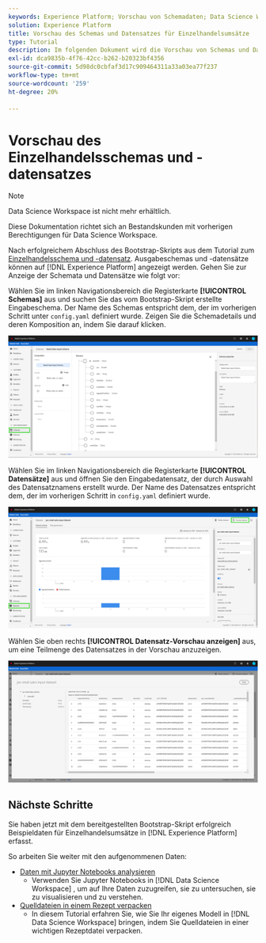 ```yaml
---
keywords: Experience Platform; Vorschau von Schemadaten; Data Science Workspace; beliebte Themen
solution: Experience Platform
title: Vorschau des Schemas und Datensatzes für Einzelhandelsumsätze
type: Tutorial
description: Im folgenden Dokument wird die Vorschau von Schemas und Datensätzen in Adobe Experience Platform beschrieben.
exl-id: dca9835b-4f76-42cc-b262-b20323bf4356
source-git-commit: 5d98dc0cbfaf3d17c909464311a33a03ea77f237
workflow-type: tm+mt
source-wordcount: '259'
ht-degree: 20%

---
```


# Vorschau des Einzelhandelsschemas und -datensatzes

>[!NOTE]
>
>Data Science Workspace ist nicht mehr erhältlich.
>
>Diese Dokumentation richtet sich an Bestandskunden mit vorherigen Berechtigungen für Data Science Workspace.

Nach erfolgreichem Abschluss des Bootstrap-Skripts aus dem Tutorial zum [Einzelhandelsschema und -datensatz](./create-retails-sales-dataset.md). Ausgabeschemas und -datensätze können auf [!DNL Experience Platform] angezeigt werden. Gehen Sie zur Anzeige der Schemata und Datensätze wie folgt vor:

Wählen Sie im linken Navigationsbereich die Registerkarte **[!UICONTROL Schemas]** aus und suchen Sie das vom Bootstrap-Skript erstellte Eingabeschema. Der Name des Schemas entspricht dem, der im vorherigen Schritt unter `config.yaml` definiert wurde. Zeigen Sie die Schemadetails und deren Komposition an, indem Sie darauf klicken.

![](../images/models-recipes/access-data/schema.PNG)

Wählen Sie im linken Navigationsbereich die Registerkarte **[!UICONTROL Datensätze]** aus und öffnen Sie den Eingabedatensatz, der durch Auswahl des Datensatznamens erstellt wurde. Der Name des Datensatzes entspricht dem, der im vorherigen Schritt in `config.yaml` definiert wurde.

![](../images/models-recipes/access-data/dataset.PNG)

Wählen Sie oben rechts **[!UICONTROL Datensatz-Vorschau anzeigen]** aus, um eine Teilmenge des Datensatzes in der Vorschau anzuzeigen.

![](../images/models-recipes/access-data/preview.PNG)

## Nächste Schritte

Sie haben jetzt mit dem bereitgestellten Bootstrap-Skript erfolgreich Beispieldaten für Einzelhandelsumsätze in [!DNL Experience Platform] erfasst.

So arbeiten Sie weiter mit den aufgenommenen Daten:
- [Daten mit Jupyter Notebooks analysieren](../jupyterlab/analyze-your-data.md)
   - Verwenden Sie Jupyter Notebooks in [!DNL Data Science Workspace] , um auf Ihre Daten zuzugreifen, sie zu untersuchen, sie zu visualisieren und zu verstehen.
- [Quelldateien in einem Rezept verpacken](./package-source-files-recipe.md)
   - In diesem Tutorial erfahren Sie, wie Sie Ihr eigenes Modell in [!DNL Data Science Workspace] bringen, indem Sie Quelldateien in einer wichtigen Rezeptdatei verpacken.

